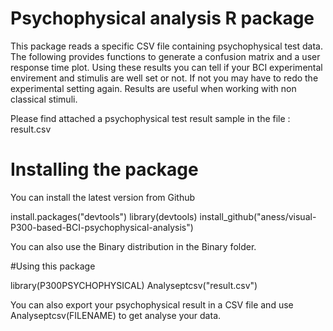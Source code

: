 # Psychophysical analysis R package
This package reads a specific CSV file containing psychophysical test data. The following provides functions to generate a confusion matrix and a user response time plot. Using these results you can tell if your BCI experimental envirement and stimulis are well set or not. If not you may have to redo the experimental setting again. Results are useful when working with non classical stimuli.

Please find attached a psychophysical test result sample in the file : result.csv

# Installing the package

You can install the latest version from Github

install.packages("devtools")
library(devtools)
install_github("aness/visual-P300-based-BCI-psychophysical-analysis") 

You can also use the Binary distribution in the Binary folder.

#Using this package

library(P300PSYCHOPHYSICAL) 
Analyseptcsv("result.csv")

You can also export your psychophysical result in a CSV file and use Analyseptcsv(FILENAME) to get analyse your data.
